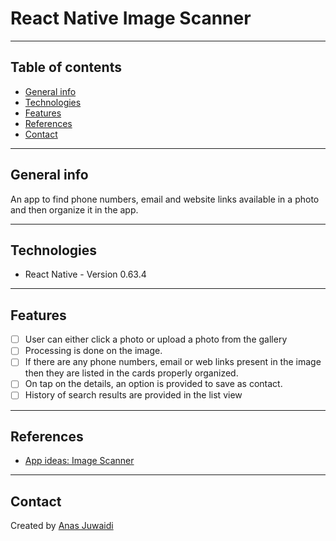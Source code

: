 # React Native Image Scanner

---

## Table of contents
* [General info](#general-info)
* [Technologies](#technologies)
* [Features](#features)
* [References](#references)
* [Contact](#contact)

---

## General info
An app to find phone numbers, email and website links available in a photo and then organize it in the app.

---

## Technologies
* React Native - Version 0.63.4

---

## Features
- [ ] User can either click a photo or upload a photo from the gallery
- [ ] Processing is done on the image.
- [ ] If there are any phone numbers, email or web links present in the image then they are listed in the cards properly organized.
- [ ] On tap on the details, an option is provided to save as contact.
- [ ] History of search results are provided in the list view

---

## References
* [App ideas: Image Scanner](https://github.com/florinpop17/app-ideas/blob/master/Projects/2-Intermediate/Image-Scaner.md)

---

## Contact
Created by [Anas Juwaidi](mailto:anas.didi95@gmail.com)
